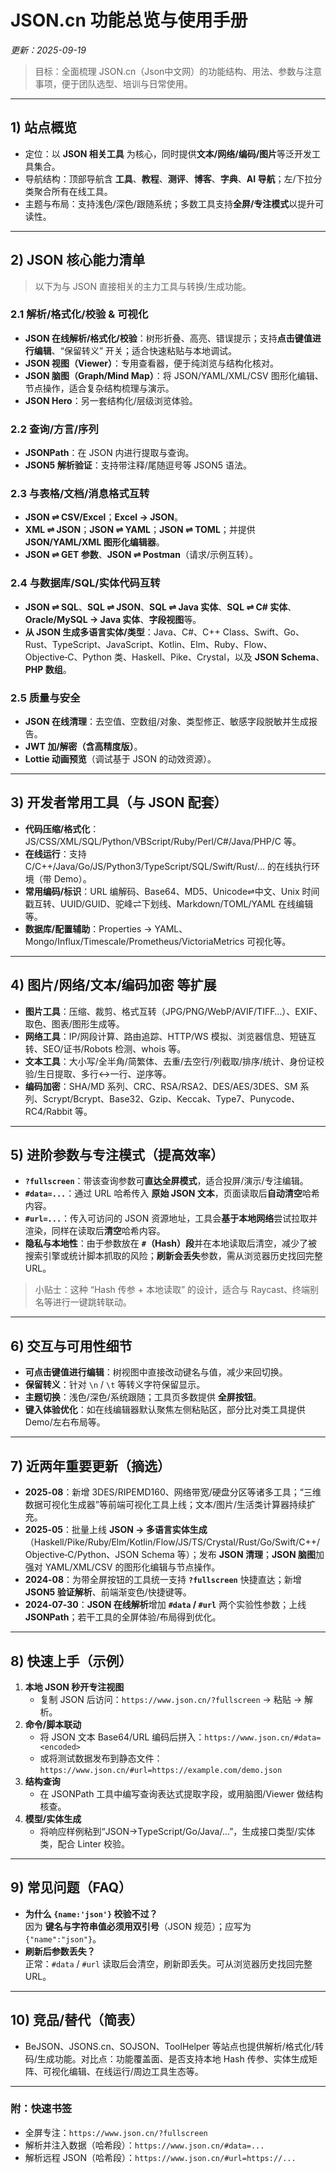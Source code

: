 # JSON.cn 功能总览与使用手册
_更新：2025-09-19_

> 目标：全面梳理 JSON.cn（Json中文网）的功能结构、用法、参数与注意事项，便于团队选型、培训与日常使用。

---

## 1) 站点概览
- 定位：以 **JSON 相关工具** 为核心，同时提供**文本/网络/编码/图片**等泛开发工具集合。
- 导航结构：顶部导航含 **工具**、**教程**、**测评**、**博客**、**字典**、**AI 导航**；左/下拉分类聚合所有在线工具。
- 主题与布局：支持浅色/深色/跟随系统；多数工具支持**全屏/专注模式**以提升可读性。

---

## 2) JSON 核心能力清单
> 以下为与 JSON 直接相关的主力工具与转换/生成功能。

### 2.1 解析/格式化/校验 & 可视化
- **JSON 在线解析/格式化/校验**：树形折叠、高亮、错误提示；支持**点击键值进行编辑**、“保留转义” 开关；适合快速粘贴与本地调试。
- **JSON 视图（Viewer）**：专用查看器，便于纯浏览与结构化核对。
- **JSON 脑图（Graph/Mind Map）**：将 JSON/YAML/XML/CSV 图形化编辑、节点操作，适合复杂结构梳理与演示。
- **JSON Hero**：另一套结构化/层级浏览体验。

### 2.2 查询/方言/序列
- **JSONPath**：在 JSON 内进行提取与查询。
- **JSON5 解析验证**：支持带注释/尾随逗号等 JSON5 语法。

### 2.3 与表格/文档/消息格式互转
- **JSON ⇌ CSV/Excel**；**Excel → JSON**。
- **XML ⇌ JSON**；**JSON ⇌ YAML**；**JSON ⇌ TOML**；并提供 **JSON/YAML/XML 图形化编辑器**。
- **JSON ⇌ GET 参数**、**JSON ⇌ Postman**（请求/示例互转）。

### 2.4 与数据库/SQL/实体代码互转
- **JSON ⇌ SQL**、**SQL ⇌ JSON**、**SQL ⇌ Java 实体**、**SQL ⇌ C# 实体**、**Oracle/MySQL → Java 实体**、**字段视图**等。
- **从 JSON 生成多语言实体/类型**：Java、C#、C++ Class、Swift、Go、Rust、TypeScript、JavaScript、Kotlin、Elm、Ruby、Flow、Objective‑C、Python 类、Haskell、Pike、Crystal，以及 **JSON Schema**、**PHP 数组**。

### 2.5 质量与安全
- **JSON 在线清理**：去空值、空数组/对象、类型修正、敏感字段脱敏并生成报告。
- **JWT 加/解密（含高精度版）**。
- **Lottie 动画预览**（调试基于 JSON 的动效资源）。

---

## 3) 开发者常用工具（与 JSON 配套）
- **代码压缩/格式化**：JS/CSS/XML/SQL/Python/VBScript/Ruby/Perl/C#/Java/PHP/C 等。
- **在线运行**：支持 C/C++/Java/Go/JS/Python3/TypeScript/SQL/Swift/Rust/… 的在线执行环境（带 Demo）。
- **常用编码/标识**：URL 编解码、Base64、MD5、Unicode⇌中文、Unix 时间戳互转、UUID/GUID、驼峰⇌下划线、Markdown/TOML/YAML 在线编辑等。
- **数据库/配置辅助**：Properties → YAML、Mongo/Influx/Timescale/Prometheus/VictoriaMetrics 可视化等。

---

## 4) 图片/网络/文本/编码加密 等扩展
- **图片工具**：压缩、裁剪、格式互转（JPG/PNG/WebP/AVIF/TIFF…）、EXIF、取色、图表/图形生成等。
- **网络工具**：IP/网段计算、路由追踪、HTTP/WS 模拟、浏览器信息、短链互转、SEO/证书/Robots 检测、whois 等。
- **文本工具**：大小写/全半角/简繁体、去重/去空行/列截取/排序/统计、身份证校验/生日提取、多行↔一行、逆序等。
- **编码加密**：SHA/MD 系列、CRC、RSA/RSA2、DES/AES/3DES、SM 系列、Scrypt/Bcrypt、Base32、Gzip、Keccak、Type7、Punycode、RC4/Rabbit 等。

---

## 5) 进阶参数与专注模式（提高效率）
- **`?fullscreen`**：带该查询参数可**直达全屏模式**，适合投屏/演示/专注编辑。
- **`#data=...`**：通过 URL 哈希传入 **原始 JSON 文本**，页面读取后**自动清空**哈希内容。
- **`#url=...`**：传入可访问的 JSON 资源地址，工具会**基于本地网络**尝试拉取并渲染，同样在读取后**清空**哈希内容。
- **隐私与本地性**：由于参数放在 **`#`（Hash）段**并在本地读取后清空，减少了被搜索引擎或统计脚本抓取的风险；**刷新会丢失**参数，需从浏览器历史找回完整 URL。

> 小贴士：这种 “Hash 传参 + 本地读取” 的设计，适合与 Raycast、终端别名等进行一键跳转联动。

---

## 6) 交互与可用性细节
- **可点击键值进行编辑**：树视图中直接改动键名与值，减少来回切换。
- **保留转义**：针对 `\n` / `\t` 等转义字符保留显示。
- **主题切换**：浅色/深色/系统跟随；工具页多数提供 **全屏按钮**。
- **键入体验优化**：如在线编辑器默认聚焦左侧粘贴区，部分比对类工具提供 Demo/左右布局等。

---

## 7) 近两年重要更新（摘选）
- **2025‑08**：新增 3DES/RIPEMD160、网络带宽/硬盘分区等诸多工具；“三维数据可视化生成器”等前端可视化工具上线；文本/图片/生活类计算器持续扩充。
- **2025‑05**：批量上线 **JSON → 多语言实体生成**（Haskell/Pike/Ruby/Elm/Kotlin/Flow/JS/TS/Crystal/Rust/Go/Swift/C++/Objective‑C/Python、JSON Schema 等）；发布 **JSON 清理**；**JSON 脑图**加强对 YAML/XML/CSV 的图形化编辑与节点操作。
- **2024‑08**：为带全屏按钮的工具统一支持 **`?fullscreen`** 快捷直达；新增 **JSON5 验证解析**、前端渐变色/快捷键等。
- **2024‑07‑30**：**JSON 在线解析**增加 **`#data` / `#url`** 两个实验性参数；上线 **JSONPath**；若干工具的全屏体验/布局得到优化。

---

## 8) 快速上手（示例）
1. **本地 JSON 秒开专注视图**  
   - 复制 JSON 后访问：`https://www.json.cn/?fullscreen` → 粘贴 → 解析。  
2. **命令/脚本联动**  
   - 将 JSON 文本 Base64/URL 编码后拼入：`https://www.json.cn/#data=<encoded>`  
   - 或将测试数据发布到静态文件：`https://www.json.cn/#url=https://example.com/demo.json`  
3. **结构查询**  
   - 在 JSONPath 工具中编写查询表达式提取字段，或用脑图/Viewer 做结构核查。  
4. **模型/实体生成**  
   - 将响应样例粘到“JSON→TypeScript/Go/Java/…”，生成接口类型/实体类，配合 Linter 校验。

---

## 9) 常见问题（FAQ）
- **为什么 `{name:'json'}` 校验不过？**  
  因为 **键名与字符串值必须用双引号**（JSON 规范）；应写为 `{"name":"json"}`。  
- **刷新后参数丢失？**  
  正常：`#data` / `#url` 读取后会清空，刷新即丢失。可从浏览器历史找回完整 URL。

---

## 10) 竞品/替代（简表）
- BeJSON、JSONS.cn、SOJSON、ToolHelper 等站点也提供解析/格式化/转码/生成功能。对比点：功能覆盖面、是否支持本地 Hash 传参、实体生成矩阵、可视化编辑、在线运行/周边工具生态等。

---

### 附：快速书签
- 全屏专注：`https://www.json.cn/?fullscreen`
- 解析并注入数据（哈希段）：`https://www.json.cn/#data=...`
- 解析远程 JSON（哈希段）：`https://www.json.cn/#url=https://...`

